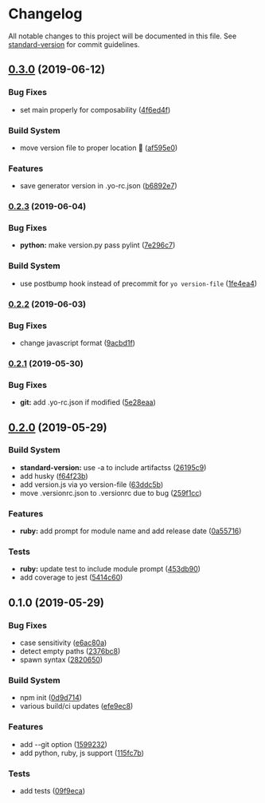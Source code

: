 # Changelog

All notable changes to this project will be documented in this file. See [standard-version](https://github.com/conventional-changelog/standard-version) for commit guidelines.

## [0.3.0](https://github.com/flyinbutrs/generator-version-file/compare/v0.2.3...v0.3.0) (2019-06-12)


### Bug Fixes

* set main properly for composability ([4f6ed4f](https://github.com/flyinbutrs/generator-version-file/commit/4f6ed4f))


### Build System

* move version file to proper location :facepalm: ([af595e0](https://github.com/flyinbutrs/generator-version-file/commit/af595e0))


### Features

* save generator version in .yo-rc.json ([b6892e7](https://github.com/flyinbutrs/generator-version-file/commit/b6892e7))



### [0.2.3](https://github.com/flyinbutrs/generator-version-file/compare/v0.2.2...v0.2.3) (2019-06-04)


### Bug Fixes

* **python:** make version.py pass pylint ([7e296c7](https://github.com/flyinbutrs/generator-version-file/commit/7e296c7))


### Build System

* use postbump hook instead of precommit for `yo version-file` ([1fe4ea4](https://github.com/flyinbutrs/generator-version-file/commit/1fe4ea4))



### [0.2.2](https://github.com/flyinbutrs/generator-version-file/compare/v0.2.1...v0.2.2) (2019-06-03)


### Bug Fixes

* change javascript format ([9acbd1f](https://github.com/flyinbutrs/generator-version-file/commit/9acbd1f))



### [0.2.1](https://github.com/flyinbutrs/generator-version-file/compare/v0.2.0...v0.2.1) (2019-05-30)


### Bug Fixes

* **git:** add .yo-rc.json if modified ([5e28eaa](https://github.com/flyinbutrs/generator-version-file/commit/5e28eaa))



## [0.2.0](https://github.com/flyinbutrs/generator-version-file/compare/v0.1.0...v0.2.0) (2019-05-29)


### Build System

* **standard-version:** use -a to include artifactss ([26195c9](https://github.com/flyinbutrs/generator-version-file/commit/26195c9))
* add husky ([f64f23b](https://github.com/flyinbutrs/generator-version-file/commit/f64f23b))
* add version.js via yo version-file ([63ddc5b](https://github.com/flyinbutrs/generator-version-file/commit/63ddc5b))
* move .versionrc.json to .versionrc due to bug ([259f1cc](https://github.com/flyinbutrs/generator-version-file/commit/259f1cc))


### Features

* **ruby:** add prompt for module name and add release date ([0a55716](https://github.com/flyinbutrs/generator-version-file/commit/0a55716))


### Tests

* **ruby:** update test to include module prompt ([453db90](https://github.com/flyinbutrs/generator-version-file/commit/453db90))
* add coverage to jest ([5414c60](https://github.com/flyinbutrs/generator-version-file/commit/5414c60))



## 0.1.0 (2019-05-29)


### Bug Fixes

* case sensitivity ([e6ac80a](https://github.com/flyinbutrs/generator-version-file/commit/e6ac80a))
* detect empty paths ([2376bc8](https://github.com/flyinbutrs/generator-version-file/commit/2376bc8))
* spawn syntax ([2820650](https://github.com/flyinbutrs/generator-version-file/commit/2820650))


### Build System

* npm init ([0d9d714](https://github.com/flyinbutrs/generator-version-file/commit/0d9d714))
* various build/ci updates ([efe9ec8](https://github.com/flyinbutrs/generator-version-file/commit/efe9ec8))


### Features

* add --git option ([1599232](https://github.com/flyinbutrs/generator-version-file/commit/1599232))
* add python, ruby, js support ([115fc7b](https://github.com/flyinbutrs/generator-version-file/commit/115fc7b))


### Tests

* add tests ([09f9eca](https://github.com/flyinbutrs/generator-version-file/commit/09f9eca))
